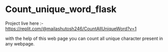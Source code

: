 # Count_unique_word_flask
Project live here :- https://replit.com/@mailashutosh246/CountAllUniqueWord?v=1


with the help of this web page you can count all unique character present in any webpage.
